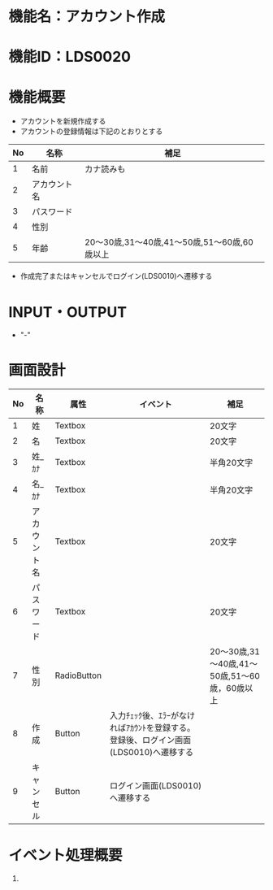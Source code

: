 # 機能名：アカウント作成
# 機能ID：LDS0020
# 機能概要
* アカウントを新規作成する
* アカウントの登録情報は下記のとおりとする

|No|名称|補足|
|---|---|---|
|1|名前|カナ読みも|
|2|アカウント名||
|3|パスワード||
|4|性別||
|5|年齢|20～30歳,31～40歳,41～50歳,51～60歳,60歳以上|
* 作成完了またはキャンセルでログイン(LDS0010)へ遷移する

# INPUT・OUTPUT
* "-"
# 画面設計
|No|名称|属性|イベント|補足|
|---|---|---|---|---|
|1|姓|Textbox||20文字|
|2|名|Textbox||20文字|
|3|姓_ｶﾅ|Textbox||半角20文字|
|4|名_ｶﾅ|Textbox||半角20文字|
|5|アカウント名|Textbox||20文字|
|6|パスワード|Textbox||20文字|
|7|性別|RadioButton||20～30歳,31～40歳,41～50歳,51～60歳，60歳以上|
|8|作成|Button|入力ﾁｪｯｸ後、ｴﾗｰがなければｱｶｳﾝﾄを登録する。登録後、ログイン画面(LDS0010)へ遷移する||
|9|キャンセル|Button|ログイン画面(LDS0010)へ遷移する||
# イベント処理概要
1.

